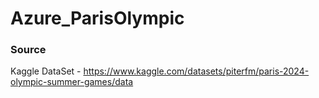 # Azure_ParisOlympic


### Source

Kaggle DataSet - https://www.kaggle.com/datasets/piterfm/paris-2024-olympic-summer-games/data

